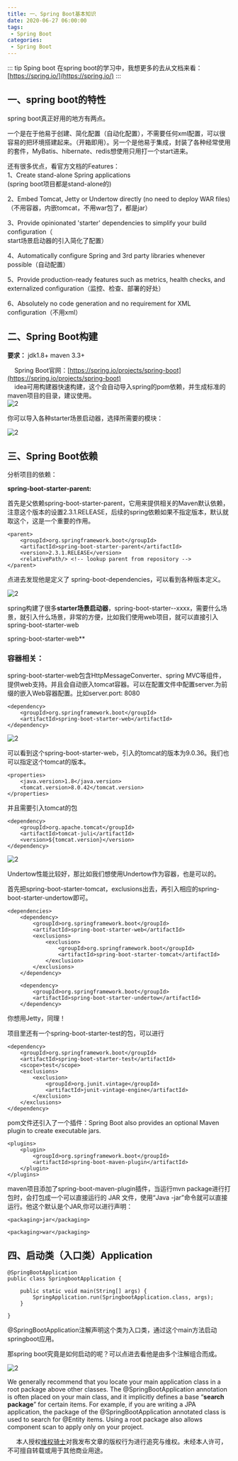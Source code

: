 ```yaml
---
title: 一、Spring Boot基本知识
date: 2020-06-27 06:00:00
tags:
 - Spring Boot
categories:
 - Spring Boot
---
```


::: tip Sping boot
 在spring boot的学习中，我想更多的去从文档来看：
 [https://spring.io/](https://spring.io/)
:::


## 一、spring boot的特性

spring boot真正好用的地方有两点。<br>

一个是在于他易于创建、简化配置（自动化配置），不需要任何xml配置，可以很容易的把环境搭建起来。（开箱即用）。另一个是他易于集成，封装了各种经常使用的套件，MyBatis、hibernate、redis想使用只用打一个start进来。

还有很多优点，看官方文档的Features：<br>
1、Create stand-alone Spring applications
 <br>(spring boot项目都是stand-alone的)<br>

2、Embed Tomcat, Jetty or Undertow directly (no need to deploy WAR files)<br>（不用容器，内嵌tomcat，不用war包了，都是jar）<br>

3、Provide opinionated 'starter' dependencies to simplify your build configuration（<br>start场景启动器的引入简化了配置）<br>

4、Automatically configure Spring and 3rd party libraries whenever possible（自动配置）<br>

5、Provide production-ready features such as metrics, health checks, and externalized configuration（监控、检查、部署的好处）<br>

6、Absolutely no code generation and no requirement for XML configuration（不用xml）<br>


## 二、Spring Boot构建
 **要求：** jdk1.8+ maven 3.3+

&nbsp;&nbsp;&nbsp;&nbsp;Spring Boot官网：[https://spring.io/projects/spring-boot](https://spring.io/projects/spring-boot)<br>
&nbsp;&nbsp;&nbsp;&nbsp;idea可用构建器快速构建，这个会自动导入spring的pom依赖，并生成标准的maven项目的目录，建议使用。<br>
![2](./2.png) 

你可以导入各种starter场景启动器，选择所需要的模块：

![2](./a5.png) 



## 三、Spring Boot依赖

分析项目的依赖：<br>

**spring-boot-starter-parent:**

首先是父依赖spring-boot-starter-parent，它用来提供相关的Maven默认依赖，注意这个版本的设置2.3.1.RELEASE，后续的spring依赖如果不指定版本，默认就取这个，这是一个重要的作用。<br>

```
<parent>
    <groupId>org.springframework.boot</groupId>
    <artifactId>spring-boot-starter-parent</artifactId>
    <version>2.3.1.RELEASE</version>
    <relativePath/> <!-- lookup parent from repository -->
</parent>
```

点进去发现他是定义了 spring-boot-dependencies，可以看到各种版本定义。

![2](./a3.png) 

spring构建了很多**starter场景启动器**，spring-boot-starter--xxxx，需要什么场景，就引入什么场景，非常的方便，比如我们使用web项目，就可以直接引入spring-boot-starter-web<br>

spring-boot-starter-web**<br>

### 容器相关：

spring-boot-starter-web包含HttpMessageConverter、spring MVC等组件，提供web支持。并且会自动嵌入tomcat容器。可以在配置文件中配置server.为前缀的嵌入Web容器配置。比如server.port: 8080

```
<dependency>
    <groupId>org.springframework.boot</groupId>
    <artifactId>spring-boot-starter-web</artifactId>
</dependency>
```

![2](./a1.png) 

可以看到这个spring-boot-starter-web，引入的tomcat的版本为9.0.36。我们也可以指定这个tomcat的版本。

```
<properties>
    <java.version>1.8</java.version>
    <tomcat.version>8.0.42</tomcat.version>
</properties>
```

并且需要引入tomcat的包

```
<dependency>
    <groupId>org.apache.tomcat</groupId>
    <artifactId>tomcat-juli</artifactId>
    <version>${tomcat.version}</version>
</dependency>
```

![2](./a2.png)



Undertow性能比较好，那比如我们想使用Undertow作为容器，也是可以的。

首先把spring-boot-starter-tomcat，exclusions出去，再引入相应的spring-boot-starter-undertow即可。

```
<dependencies>
    <dependency>
        <groupId>org.springframework.boot</groupId>
        <artifactId>spring-boot-starter-web</artifactId>
        <exclusions>
            <exclusion>
                <groupId>org.springframework.boot</groupId>
                <artifactId>spring-boot-starter-tomcat</artifactId>
            </exclusion>
        </exclusions>
    </dependency>
```



        <dependency>
            <groupId>org.springframework.boot</groupId>
            <artifactId>spring-boot-starter-undertow</artifactId>
        </dependency>
你想用Jetty，同理！

项目里还有一个spring-boot-starter-test的包，可以进行

```
<dependency>
    <groupId>org.springframework.boot</groupId>
    <artifactId>spring-boot-starter-test</artifactId>
    <scope>test</scope>
    <exclusions>
        <exclusion>
            <groupId>org.junit.vintage</groupId>
            <artifactId>junit-vintage-engine</artifactId>
        </exclusion>
    </exclusions>
</dependency>
```

pom文件还引入了一个插件：Spring Boot also provides an optional Maven plugin to create executable jars.

```
<plugins>
    <plugin>
        <groupId>org.springframework.boot</groupId>
        <artifactId>spring-boot-maven-plugin</artifactId>
    </plugin>
</plugins>
```

maven项目添加了spring-boot-maven-plugin插件，当运行mvn package进行打包时，会打包成一个可以直接运行的 JAR 文件，使用“Java -jar”命令就可以直接运行。他这个默认是个JAR,你可以进行声明：

```
<packaging>jar</packaging>
```

```
<packaging>war</packaging>
```



## 四、启动类（入口类）Application

```
@SpringBootApplication
public class SpringbootApplication {

    public static void main(String[] args) {
        SpringApplication.run(SpringbootApplication.class, args);
    }

}
```

@SpringBootApplication注解声明这个类为入口类，通过这个main方法启动springboot应用。<br>

那spring boot究竟是如何启动的呢？可以点进去看他是由多个注解组合而成。<br>

![2](./a4.png) 





We generally recommend that you locate your main application class in a root package above other classes. The @SpringBootApplication annotation is often placed on your main class, and it implicitly defines a base “**search package**” for certain items. For example, if you are writing a JPA application, the package of the @SpringBootApplication annotated class is used to search for @Entity items. Using a root package also allows component scan to apply only on your project.




&nbsp;&nbsp;&nbsp;&nbsp; 本人授权[维权骑士](http://rightknights.com)对我发布文章的版权行为进行追究与维权。未经本人许可，不可擅自转载或用于其他商业用途。


